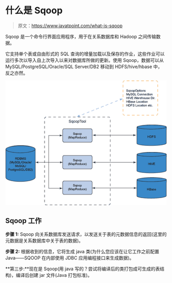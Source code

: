 # 什么是 Sqoop

> 原文：<https://www.javatpoint.com/what-is-sqoop>

Sqoop 是一个命令行界面应用程序，用于在关系数据库和 Hadoop 之间传输数据。

它支持单个表或自由形式的 SQL 查询的增量加载以及保存的作业，这些作业可以运行多次以导入自上次导入以来对数据库所做的更新。使用 Sqoop，数据可以从 MySQL/PostgreSQL/Oracle/SQL Server/DB2 移动到 HDFS/hive/hbase 中，反之亦然。

![Sqoop](img/15a4a14b4b4bb9a8face2c848dffe534.png)

## Sqoop 工作

**步骤 1:** Sqoop 向关系数据库发送请求，以发送关于表的元数据信息的返回(这里的元数据是关系数据库中关于表的数据)。

**步骤 2:** 根据收到的信息，它将生成 java 类(为什么您应该在让它工作之前配置 Java——SQOOP 在内部使用 JDBC 应用编程接口来生成数据)。

**第三步:**现在是 Sqoop(用 java 写的？尝试将编译后的类打包成可生成的表结构)，编译后创建 jar 文件(Java 打包标准)。